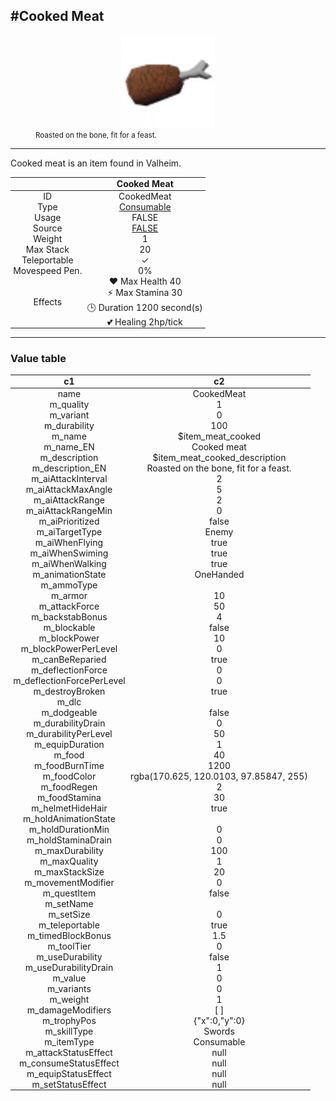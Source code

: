 <meta property="og:title" content="Cooked Meat - MoreValheim" /><meta property="og:type" content="website" /><meta property="og:image" content="/assets/cooked_meat.png" /><meta property="og:description" content="Cooked Meat is an item found in Valheim." /><meta name="theme-color" content="#546D78"><meta name="twitter:card" content="summary_large_image">
#Cooked Meat
-------------
<style>img {width:20px;}.tb {width:150px;display: block;margin-left: auto;margin-right: auto;}</style>

<style>.md-typeset table:not([class]) th:not([align]) {min-width:unset!important;}</style>
<style>td{padding:0em 0.3em!important;text-align:center!important;border-left:.05rem solid var(--md-default-fg-color--lightest)}</style>

<style>th{padding:0.1em 0.3em!important;text-align:center!important;font-weight:bold}</style>

<style>pre{text-align:right!important}</style>
<style>table tr td:first-child {border-left: 0;};</style>

<figure><img src="/assets/cooked_meat.png" class="tb" /><figcaption><small>Roasted on the bone, fit for a feast.</small></figcaption></figure>

-------------

Cooked meat is an item found in Valheim.

|        | Cooked Meat              |
| ----------- | ------------------------------------ |
| ID |CookedMeat
| Type | [Consumable](../../types/consumable)
| Usage | FALSE<br>
| Source | [FALSE](../../items/false)
| Weight | 1 |
| Max Stack | 20 |
| Teleportable | ✓
| Movespeed Pen. | 0%
| Effects | ❤️ Max Health 40<br>⚡ Max Stamina 30<br>🕒 Duration 1200 second(s) <br>💕 Healing 2hp/tick <br>

-------------

### Value table
|c1|c2|
|----|----|
|name|CookedMeat|
|m_quality|1|
|m_variant|0|
|m_durability|100|
|m_name|$item_meat_cooked|
|m_name_EN|Cooked meat|
|m_description|$item_meat_cooked_description|
|m_description_EN|Roasted on the bone, fit for a feast.|
|m_aiAttackInterval|2|
|m_aiAttackMaxAngle|5|
|m_aiAttackRange|2|
|m_aiAttackRangeMin|0|
|m_aiPrioritized|false|
|m_aiTargetType|Enemy|
|m_aiWhenFlying|true|
|m_aiWhenSwiming|true|
|m_aiWhenWalking|true|
|m_animationState|OneHanded|
|m_ammoType||
|m_armor|10|
|m_attackForce|50|
|m_backstabBonus|4|
|m_blockable|false|
|m_blockPower|10|
|m_blockPowerPerLevel|0|
|m_canBeReparied|true|
|m_deflectionForce|0|
|m_deflectionForcePerLevel|0|
|m_destroyBroken|true|
|m_dlc||
|m_dodgeable|false|
|m_durabilityDrain|0|
|m_durabilityPerLevel|50|
|m_equipDuration|1|
|m_food|40|
|m_foodBurnTime|1200|
|m_foodColor|rgba(170.625, 120.0103, 97.85847, 255)|
|m_foodRegen|2|
|m_foodStamina|30|
|m_helmetHideHair|true|
|m_holdAnimationState||
|m_holdDurationMin|0|
|m_holdStaminaDrain|0|
|m_maxDurability|100|
|m_maxQuality|1|
|m_maxStackSize|20|
|m_movementModifier|0|
|m_questItem|false|
|m_setName||
|m_setSize|0|
|m_teleportable|true|
|m_timedBlockBonus|1.5|
|m_toolTier|0|
|m_useDurability|false|
|m_useDurabilityDrain|1|
|m_value|0|
|m_variants|0|
|m_weight|1|
|m_damageModifiers|[  ]|
|m_trophyPos|{"x":0,"y":0}|
|m_skillType|Swords|
|m_itemType|Consumable|
|m_attackStatusEffect|null|
|m_consumeStatusEffect|null|
|m_equipStatusEffect|null|
|m_setStatusEffect|null|
